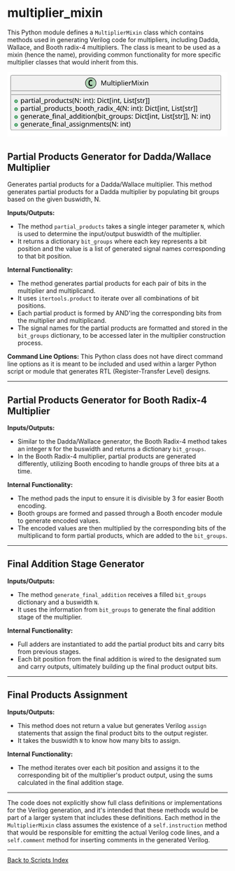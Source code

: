 # multiplier_mixin

This Python module defines a `MultiplierMixin` class which contains methods used in generating Verilog code for multipliers, including Dadda, Wallace, and Booth radix-4 multipliers. The class is meant to be used as a mixin (hence the name), providing common functionality for more specific multiplier classes that would inherit from this.

![MultiplierMixin UML](../../images_scripts_uml/MultiplierMixin.svg)

## Partial Products Generator for Dadda/Wallace Multiplier

Generates partial products for a Dadda/Wallace multiplier. This method generates partial products for a Dadda multiplier by populating bit groups based on the given buswidth, N.

**Inputs/Outputs:**

- The method `partial_products` takes a single integer parameter `N`, which is used to determine the input/output buswidth of the multiplier.
- It returns a dictionary `bit_groups` where each key represents a bit position and the value is a list of generated signal names corresponding to that bit position.

**Internal Functionality:**

- The method generates partial products for each pair of bits in the multiplier and multiplicand.
- It uses `itertools.product` to iterate over all combinations of bit positions.
- Each partial product is formed by AND'ing the corresponding bits from the multiplier and multiplicand.
- The signal names for the partial products are formatted and stored in the `bit_groups` dictionary, to be accessed later in the multiplier construction process.

**Command Line Options:**
This Python class does not have direct command line options as it is meant to be included and used within a larger Python script or module that generates RTL (Register-Transfer Level) designs.

---

## Partial Products Generator for Booth Radix-4 Multiplier

**Inputs/Outputs:**

- Similar to the Dadda/Wallace generator, the Booth Radix-4 method takes an integer `N` for the buswidth and returns a dictionary `bit_groups`.
- In the Booth Radix-4 multiplier, partial products are generated differently, utilizing Booth encoding to handle groups of three bits at a time.

**Internal Functionality:**

- The method pads the input to ensure it is divisible by 3 for easier Booth encoding.
- Booth groups are formed and passed through a Booth encoder module to generate encoded values.
- The encoded values are then multiplied by the corresponding bits of the multiplicand to form partial products, which are added to the `bit_groups`.

---

## Final Addition Stage Generator

**Inputs/Outputs:**

- The method `generate_final_addition` receives a filled `bit_groups` dictionary and a buswidth `N`.
- It uses the information from `bit_groups` to generate the final addition stage of the multiplier.

**Internal Functionality:**

- Full adders are instantiated to add the partial product bits and carry bits from previous stages.
- Each bit position from the final addition is wired to the designated sum and carry outputs, ultimately building up the final product output bits.

---

## Final Products Assignment

**Inputs/Outputs:**

- This method does not return a value but generates Verilog `assign` statements that assign the final product bits to the output register.
- It takes the buswidth `N` to know how many bits to assign.

**Internal Functionality:**

- The method iterates over each bit position and assigns it to the corresponding bit of the multiplier's product output, using the sums calculated in the final addition stage.

---

The code does not explicitly show full class definitions or implementations for the Verilog generation, and it's intended that these methods would be part of a larger system that includes these definitions. Each method in the `MultiplierMixin` class assumes the existence of a `self.instruction` method that would be responsible for emitting the actual Verilog code lines, and a `self.comment` method for inserting comments in the generated Verilog.

---

[Back to Scripts Index](index.md)
